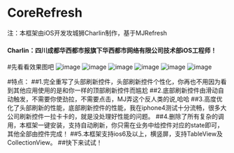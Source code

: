 # CoreRefresh
注：本框架由iOS开发攻城狮Charlin制作，基于MJRefresh
#### Charlin：四川成都华西都市报旗下华西都市网络有限公司技术部iOS工程师！
#先看看效果图吧
![image](./asset/1.png)
![image](./asset/2.png)
![image](./asset/3.png)
![image](./asset/4.png)
![image](./asset/5.png)
![image](./asset/6.png)

#特点：
##1.完全重写了头部刷新控件，头部刷新控件个性化，你再也不用因为看到其他应用使用的是和你一样的顶部刷新控件而尴尬
##2.底部刷新控件由滑动自动触发，不需要你使劲拉，不需要点击，MJ弄这个反人类的说,哈哈
##3.高度优化了头部刷新的性能，底部刷新控件的性能，我在iphone4测试十分流畅，很多大公司刷新控件一拉卡卡的，就是没处理好性能的问题。
##4.删除了所有复杂的调用，本框架一键安装，支持自动刷新，你只需在业务中给控件对应的state即可，其他全部由控件完成！
##5.本框架支持ios6及以上，横竖屏，支持TableView及CollectionView。
##快下来试试！
